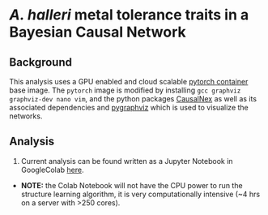 # *A. halleri* metal tolerance traits in a Bayesian Causal Network

## Background
This analysis uses a GPU enabled and cloud scalable [pytorch container](https://hub.docker.com/layers/pytorch/pytorch/1.7.1-cuda11.0-cudnn8-runtime/images/sha256-db6086be92f439b918c96dc002f4cf40239e247f0b1b6c32e3fb36de70032bf9?context=explore) base image. The `pytorch` image is modified by installing `gcc graphviz graphviz-dev nano vim`, and the python packages [CausalNex](https://causalnex.readthedocs.io/) as well as its associated dependencies and [pygraphviz](https://pygraphviz.github.io/) which is used to visualize the networks.

## Analysis

1. Current analysis can be found written as a Jupyter Notebook in GoogleColab <a href="https://colab.research.google.com/drive/1d20Y10vlsGxlDij7_6DbVazD_FA3XJd0?usp=sharing" target="_blank">here</a>. 
  * **NOTE:** the Colab Notebook will not have the CPU power to run the structure learning algorithm, it is very computationally intensive (~4 hrs on a server with >250 cores).
